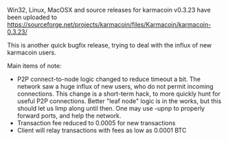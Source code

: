 Win32, Linux, MacOSX and source releases for karmacoin v0.3.23 have been uploaded to
https://sourceforge.net/projects/karmacoin/files/Karmacoin/karmacoin-0.3.23/

This is another quick bugfix release, trying to deal with the influx of new karmacoin users.

Main items of note:

* P2P connect-to-node logic changed to reduce timeout a bit.  The network saw a huge influx of new users, who do not permit incoming connections.  This change is a short-term hack, to more quickly hunt for useful P2P connections.  Better "leaf node" logic is in the works, but this should let us limp along until then.  One may use -upnp to properly forward ports, and help the network.
* Transaction fee reduced to 0.0005 for new transactions
* Client will relay transactions with fees as low as 0.0001 BTC
